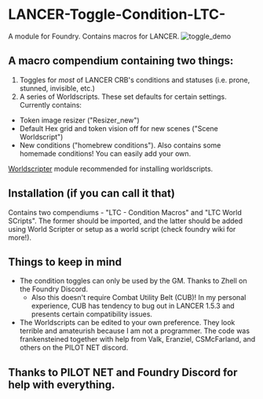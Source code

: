 # LANCER-Toggle-Condition-LTC-
A module for Foundry. Contains macros for LANCER.
![toggle_demo](https://user-images.githubusercontent.com/129597129/233853428-5bd7fb8c-50a9-4d50-b92a-bc5aaec5eaac.gif)

## A macro compendium containing two things: 
1) Toggles for *most* of LANCER CRB's conditions and statuses (i.e. prone, stunned, invisible, etc.)
2) A series of Worldscripts. These set defaults for certain settings. Currently contains:
  - Token image resizer ("Resizer_new")
  - Default Hex grid and token vision off for new scenes ("Scene Worldscript")
  - New conditions ("homebrew conditions"). Also contains some homemade conditions! You can easily add your own.

[Worldscripter](https://foundryvtt.com/packages/world-scripter) module recommended for installing worldscripts. 

## Installation (if you can call it that)
Contains two compendiums - "LTC - Condition Macros" and "LTC World SCripts". The former should be imported, and the latter should be added using World Scripter or setup as a world script (check foundry wiki for more!).

## Things to keep in mind
- The condition toggles can only be used by the GM. Thanks to Zhell on the Foundry Discord.
  - Also this doesn't require Combat Utility Belt (CUB)! In my personal experience, CUB has tendency to bug out in LANCER 1.5.3 and presents certain compatibility issues. 
- The Worldscripts can be edited to your own preference. They look terrible and amateurish because I am not a programmer. The code was frankensteined together with help from Valk, Eranziel, CSMcFarland, and others on the PILOT NET discord. 

## Thanks to PILOT NET and Foundry Discord for help with everything.
